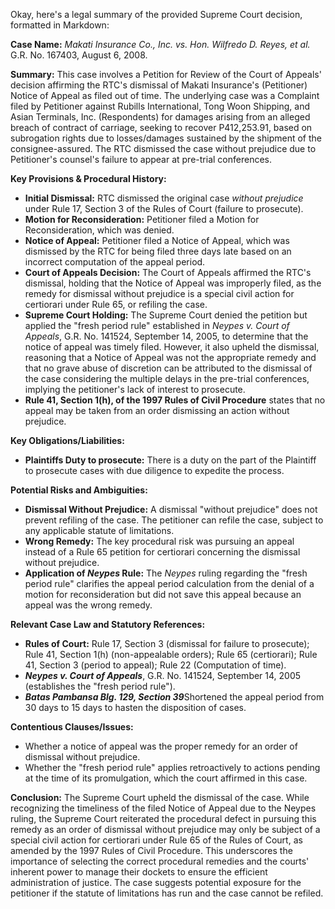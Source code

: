 Okay, here's a legal summary of the provided Supreme Court decision, formatted in Markdown:

**Case Name:** *Makati Insurance Co., Inc. vs. Hon. Wilfredo D. Reyes, et al.* G.R. No. 167403, August 6, 2008.

**Summary:**
This case involves a Petition for Review of the Court of Appeals' decision affirming the RTC's dismissal of Makati Insurance's (Petitioner) Notice of Appeal as filed out of time. The underlying case was a Complaint filed by Petitioner against Rubills International, Tong Woon Shipping, and Asian Terminals, Inc. (Respondents) for damages arising from an alleged breach of contract of carriage, seeking to recover P412,253.91, based on subrogation rights due to losses/damages sustained by the shipment of the consignee-assured.  The RTC dismissed the case without prejudice due to Petitioner's counsel's failure to appear at pre-trial conferences.

**Key Provisions & Procedural History:**

*   **Initial Dismissal:** RTC dismissed the original case *without prejudice* under Rule 17, Section 3 of the Rules of Court (failure to prosecute).
*   **Motion for Reconsideration:** Petitioner filed a Motion for Reconsideration, which was denied.
*   **Notice of Appeal:** Petitioner filed a Notice of Appeal, which was dismissed by the RTC for being filed three days late based on an incorrect computation of the appeal period.
*   **Court of Appeals Decision:** The Court of Appeals affirmed the RTC's dismissal, holding that the Notice of Appeal was improperly filed, as the remedy for dismissal without prejudice is a special civil action for certiorari under Rule 65, or refiling the case.
*   **Supreme Court Holding:** The Supreme Court denied the petition but applied the "fresh period rule" established in *Neypes v. Court of Appeals*, G.R. No. 141524, September 14, 2005, to determine that the notice of appeal was timely filed. However, it also upheld the dismissal, reasoning that a Notice of Appeal was not the appropriate remedy and that no grave abuse of discretion can be attributed to the dismissal of the case considering the multiple delays in the pre-trial conferences, implying the petitioner's lack of interest to prosecute.
*   **Rule 41, Section 1(h), of the 1997 Rules of Civil Procedure** states that no appeal may be taken from an order dismissing an action without prejudice.

**Key Obligations/Liabilities:**

*   **Plaintiffs Duty to prosecute:** There is a duty on the part of the Plaintiff to prosecute cases with due diligence to expedite the process.

**Potential Risks and Ambiguities:**

*   **Dismissal Without Prejudice:** A dismissal "without prejudice" does not prevent refiling of the case. The petitioner can refile the case, subject to any applicable statute of limitations.
*   **Wrong Remedy:** The key procedural risk was pursuing an appeal instead of a Rule 65 petition for certiorari concerning the dismissal without prejudice.
*   **Application of *Neypes* Rule:**  The *Neypes* ruling regarding the "fresh period rule" clarifies the appeal period calculation from the denial of a motion for reconsideration but did not save this appeal because an appeal was the wrong remedy.

**Relevant Case Law and Statutory References:**

*   **Rules of Court:** Rule 17, Section 3 (dismissal for failure to prosecute); Rule 41, Section 1(h) (non-appealable orders); Rule 65 (certiorari); Rule 41, Section 3 (period to appeal); Rule 22 (Computation of time).
*   ***Neypes v. Court of Appeals***, G.R. No. 141524, September 14, 2005 (establishes the "fresh period rule").
*   ***Batas Pambansa Blg. 129, Section 39***Shortened the appeal period from 30 days to 15 days to hasten the disposition of cases.

**Contentious Clauses/Issues:**

*   Whether a notice of appeal was the proper remedy for an order of dismissal without prejudice.
*   Whether the "fresh period rule" applies retroactively to actions pending at the time of its promulgation, which the court affirmed in this case.

**Conclusion:**
The Supreme Court upheld the dismissal of the case. While recognizing the timeliness of the filed Notice of Appeal due to the Neypes ruling, the Supreme Court reiterated the procedural defect in pursuing this remedy as an order of dismissal without prejudice may only be subject of a special civil action for certiorari under Rule 65 of the Rules of Court, as amended by the 1997 Rules of Civil Procedure. This underscores the importance of selecting the correct procedural remedies and the courts' inherent power to manage their dockets to ensure the efficient administration of justice. The case suggests potential exposure for the petitioner if the statute of limitations has run and the case cannot be refiled.